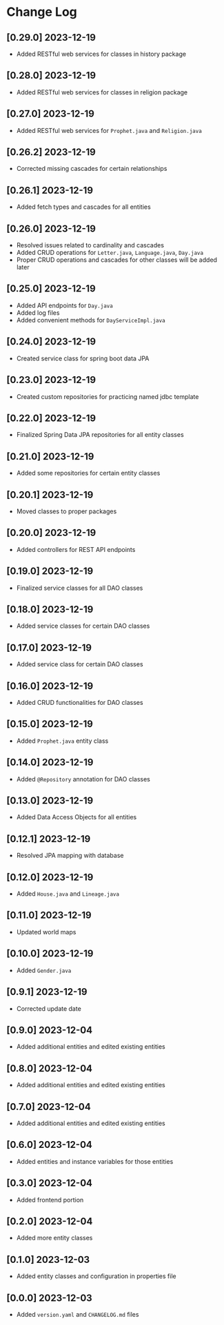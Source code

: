 # Change Log

## [0.29.0] 2023-12-19

- Added RESTful web services for classes in history package

## [0.28.0] 2023-12-19

- Added RESTful web services for classes in religion package

## [0.27.0] 2023-12-19

- Added RESTful web services for `Prophet.java` and `Religion.java`

## [0.26.2] 2023-12-19

- Corrected missing cascades for certain relationships

## [0.26.1] 2023-12-19

- Added fetch types and cascades for all entities

## [0.26.0] 2023-12-19

- Resolved issues related to cardinality and cascades
- Added CRUD operations for `Letter.java`, `Language.java`, `Day.java`
- Proper CRUD operations and cascades for other classes will be added later

## [0.25.0] 2023-12-19

- Added API endpoints for `Day.java`
- Added log files
- Added convenient methods for `DayServiceImpl.java`

## [0.24.0] 2023-12-19

- Created service class for spring boot data JPA

## [0.23.0] 2023-12-19

- Created custom repositories for practicing named jdbc template

## [0.22.0] 2023-12-19

- Finalized Spring Data JPA repositories for all entity classes

## [0.21.0] 2023-12-19

- Added some repositories for certain entity classes

## [0.20.1] 2023-12-19

- Moved classes to proper packages

## [0.20.0] 2023-12-19

- Added controllers for REST API endpoints

## [0.19.0] 2023-12-19

- Finalized service classes for all DAO classes

## [0.18.0] 2023-12-19

- Added service classes for certain DAO classes

## [0.17.0] 2023-12-19

- Added service class for certain DAO classes

## [0.16.0] 2023-12-19

- Added CRUD functionalities for DAO classes

## [0.15.0] 2023-12-19

- Added `Prophet.java` entity class

## [0.14.0] 2023-12-19

- Added `@Repository` annotation for DAO classes

## [0.13.0] 2023-12-19

- Added Data Access Objects for all entities

## [0.12.1] 2023-12-19

- Resolved JPA mapping with database

## [0.12.0] 2023-12-19

- Added `House.java` and `Lineage.java`

## [0.11.0] 2023-12-19

- Updated world maps

## [0.10.0] 2023-12-19

- Added `Gender.java`

## [0.9.1] 2023-12-19

- Corrected update date

## [0.9.0] 2023-12-04

- Added additional entities and edited existing entities

## [0.8.0] 2023-12-04

- Added additional entities and edited existing entities

## [0.7.0] 2023-12-04

- Added additional entities and edited existing entities

## [0.6.0] 2023-12-04

- Added entities and instance variables for those entities

## [0.3.0] 2023-12-04

- Added frontend portion

## [0.2.0] 2023-12-04

- Added more entity classes

## [0.1.0] 2023-12-03

- Added entity classes and configuration in properties file

## [0.0.0] 2023-12-03

- Added `version.yaml` and `CHANGELOG.md` files
